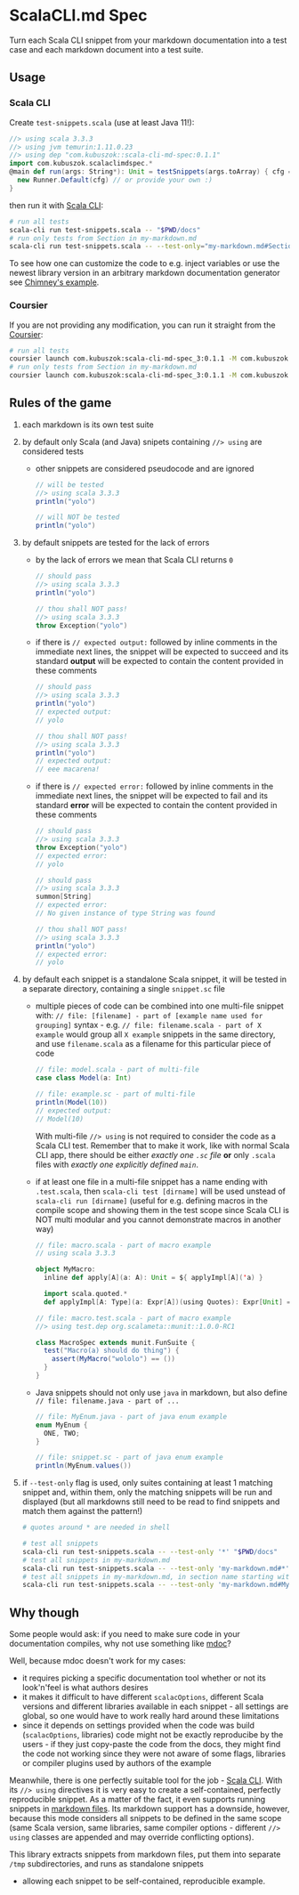 # ScalaCLI.md Spec

Turn each Scala CLI snippet from your markdown documentation into a test case and each markdown document into a test suite.

## Usage

### Scala CLI

Create `test-snippets.scala` (use at least Java 11!):

```scala
//> using scala 3.3.3
//> using jvm temurin:1.11.0.23
//> using dep "com.kubuszok::scala-cli-md-spec:0.1.1"
import com.kubuszok.scalaclimdspec.*
@main def run(args: String*): Unit = testSnippets(args.toArray) { cfg =>
  new Runner.Default(cfg) // or provide your own :)
}
```

then run it with [Scala CLI](https://scala-cli.virtuslab.org/):

```bash
# run all tests
scala-cli run test-snippets.scala -- "$PWD/docs"
# run only tests from Section in my-markdown.md
scala-cli run test-snippets.scala -- --test-only="my-markdown.md#Section*" "$PWD/docs"
```

To see how one can customize the code to e.g. inject variables or use the newest library version
in an arbitrary markdown documentation generator see [Chimney's example](https://github.com/scalalandio/chimney/blob/29cd5048bee3b66c2d4d3d81dc17e0c0d5a4a128/scripts/test-snippets.scala).

### Coursier

If you are not providing any modification, you can run it straight from the [Coursier](https://get-coursier.io):

```bash
# run all tests
coursier launch com.kubuszok:scala-cli-md-spec_3:0.1.1 -M com.kubuszok.scalaclimdspec.testSnippets -- "$PWD/docs"
# run only tests from Section in my-markdown.md
coursier launch com.kubuszok:scala-cli-md-spec_3:0.1.1 -M com.kubuszok.scalaclimdspec.testSnippets -- --test-only="my-markdown.md#Section*" "$PWD/docs"
```

## Rules of the game

 1. each markdown is its own test suite
 2. by default only Scala (and Java) snipets containing `//> using` are considered tests
    * other snippets are considered pseudocode and are ignored

      ```scala
      // will be tested
      //> using scala 3.3.3
      println("yolo")
      ```

      ```scala
      // will NOT be tested
      println("yolo")
      ```

 3. by default snippets are tested for the lack of errors
    * by the lack of errors we mean that Scala CLI returns `0`

      ```scala
      // should pass
      //> using scala 3.3.3
      println("yolo")
      ```

      ```scala
      // thou shall NOT pass!
      //> using scala 3.3.3
      throw Exception("yolo")
      ```

    * if there is `// expected output:` followed by inline comments in the immediate next lines,
      the snippet will be expected to succeed and its standard **output** will be expected to contain the content provided in these comments

      ```scala
      // should pass
      //> using scala 3.3.3
      println("yolo")
      // expected output:
      // yolo
      ```
      
      ```scala
      // thou shall NOT pass!
      //> using scala 3.3.3
      println("yolo")
      // expected output:
      // eee macarena!
      ```

    * if there is `// expected error:` followed by inline comments in the immediate next lines,
      the snippet will be expected to fail and its standard **error** will be expected to contain the content provided in these comments

      ```scala
      // should pass
      //> using scala 3.3.3
      throw Exception("yolo")
      // expected error:
      // yolo
      ```

      ```scala
      // should pass
      //> using scala 3.3.3
      summon[String]
      // expected error:
      // No given instance of type String was found
      ```
      
      ```scala
      // thou shall NOT pass!
      //> using scala 3.3.3
      println("yolo")
      // expected error:
      // yolo
      ```

 4. by default each snippet is a standalone Scala snippet, it will be tested in a separate directory, containing a single `snippet.sc` file
    * multiple pieces of code can be combined into one multi-file snippet with:
      `// file: [filename] - part of [example name used for grouping]` syntax - e.g. `// file: filename.scala - part of X example` would group all `X example` snippets in the same directory,
      and use `filename.scala` as a filename for this particular piece of code

      ```scala
      // file: model.scala - part of multi-file
      case class Model(a: Int)
      ```

      ```scala
      // file: example.sc - part of multi-file
      println(Model(10))
      // expected output:
      // Model(10)
      ```

      With multi-file `//> using` is not required to consider the code as a Scala CLI test. Remember that to make it work, like with normal Scala CLI app,
      there should be either _exactly one `.sc` file_ **or** only `.scala` files with _exactly one explicitly defined `main`_.

    * if at least one file in a multi-file snippet has a name ending with `.test.scala`, then `scala-cli test [dirname]` will be used unstead of `scala-cli run [dirname]`
      (useful for e.g. defining macros in the compile scope and showing them in the test scope since Scala CLI is NOT multi modular and you cannot demonstrate macros in another way)

      ```scala
      // file: macro.scala - part of macro example
      // using scala 3.3.3

      object MyMacro:
        inline def apply[A](a: A): Unit = ${ applyImpl[A]('a) }

        import scala.quoted.*
        def applyImpl[A: Type](a: Expr[A])(using Quotes): Expr[Unit] = '{ () }
      ```

      ```scala
      // file: macro.test.scala - part of macro example
      //> using test.dep org.scalameta::munit::1.0.0-RC1

      class MacroSpec extends munit.FunSuite {
        test("Macro(a) should do thing") {
          assert(MyMacro("wololo") == ())
        }
      }
      ```

    * Java snippets should not only use `java` in markdown, but also define `// file: filename.java - part of ...`

      ```java
      // file: MyEnum.java - part of java enum example
      enum MyEnum {
        ONE, TWO;
      }
      ```

      ```scala
      // file: snippet.sc - part of java enum example
      println(MyEnum.values())
      ```

 4. if `--test-only` flag is used, only suites containing at least 1 matching snippet and, within them, only
    the matching snippets will be run and displayed (but all markdowns still need to be read to find snippets
    and match them against the pattern!)

    ```bash
    # quotes around * are needed in shell

    # test all snippets
    scala-cli run test-snippets.scala -- --test-only '*' "$PWD/docs"
    # test all snippets in my-markdown.md
    scala-cli run test-snippets.scala -- --test-only 'my-markdown.md#*' "$PWD/docs"
    # test all snippets in my-markdown.md, in section name starting with My Section
    scala-cli run test-snippets.scala -- --test-only 'my-markdown.md#My section*' "$PWD/docs"
    ```

## Why though

Some people would ask: if you need to make sure code in your documentation compiles, why not use something like [mdoc](https://scalameta.org/mdoc/)?

Well, because mdoc doesn't work for my cases:

 * it requires picking a specific documentation tool whether or not its look'n'feel is what authors desires
 * it makes it difficult to have different `scalacOptions`, different Scala versions and different libraries available
   in each snippet - all settings are global, so one would have to work really hard around these limitations
 * since it depends on settings provided when the code was build (`scalacOptions`, libraries) code might not be exactly
   reproducibe by the users - if they just copy-paste the code from the docs, they might find the code not working
   since they were not aware of some flags, libraries or compiler plugins used by authors of the example

Meanwhile, there is one perfectly suitable tool for the job - [Scala CLI](https://scala-cli.virtuslab.org/). With
its `//> using` directives it is very easy to create a self-contained, perfectly reproducible snippet. As a matter
of the fact, it even supports running snippets in [markdown files](https://scala-cli.virtuslab.org/docs/guides/power/markdown#markdown-inputs).
Its markdown support has a downside, however, because this mode considers all snippets to be defined in the same scope (same Scala version,
same libraries, same compiler options - different `//> using` classes are appended and may override conflicting options).

This library extracts snippets from markdown files, put them into separate `/tmp` subdirectories, and runs as standalone snippets
- allowing each snippet to be self-contained, reproducible example.
